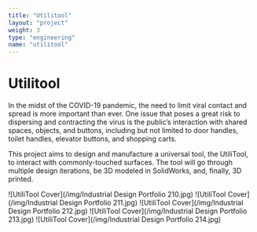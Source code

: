 ```yaml
---
title: "Utilitool"
layout: "project"
weight: 3
type: "engineering"
name: "utilitool"
---
```


# Utilitool

In the midst of the COVID-19 pandemic, the need to limit viral contact and spread is more important than ever. One issue that poses a great risk to dispersing and contracting the virus is the public’s interaction with shared spaces, objects, and buttons, including but not limited to door handles, toilet handles, elevator buttons, and shopping carts.

This project aims to design and manufacture a universal tool, the UtiliTool, to interact with commonly-touched surfaces. The tool will go through multiple design iterations, be 3D modeled in SolidWorks, and, finally, 3D printed.

![UtiliTool Cover](/img/Industrial Design Portfolio 210.jpg)
![UtiliTool Cover](/img/Industrial Design Portfolio 211.jpg)
![UtiliTool Cover](/img/Industrial Design Portfolio 212.jpg)
![UtiliTool Cover](/img/Industrial Design Portfolio 213.jpg)
![UtiliTool Cover](/img/Industrial Design Portfolio 214.jpg)
